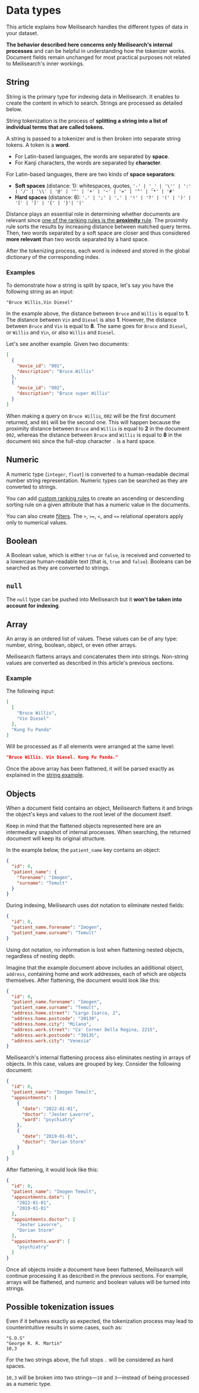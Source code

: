 # Data types

This article explains how Meilisearch handles the different types of data in your dataset.

**The behavior described here concerns only Meilisearch's internal processes** and can be helpful in understanding how the tokenizer works. Document fields remain unchanged for most practical purposes not related to Meilisearch's inner workings.

## String

String is the primary type for indexing data in Meilisearch. It enables to create the content in which to search. Strings are processed as detailed below.

String tokenization is the process of **splitting a string into a list of individual terms that are called tokens.**

A string is passed to a tokenizer and is then broken into separate string tokens. A token is a **word**.

- For Latin-based languages, the words are separated by **space**.
- For Kanji characters, the words are separated by **character**.

For Latin-based languages, there are two kinds of **space separators**:

- **Soft spaces** (distance: 1): whitespaces, quotes, `'-' | '_' | '\'' | ':' | '/' | '\\' | '@' | '"' | '+' | '~' | '=' | '^' | '*' | '#'`
- **Hard spaces** (distance: 8): `'.' | ';' | ',' | '!' | '?' | '(' | ')' | '[' | ']' | '{' | '}'| '|'`

Distance plays an essential role in determining whether documents are relevant since [one of the ranking rules is the **proximity** rule](/learn/core_concepts/relevancy.md). The proximity rule sorts the results by increasing distance between matched query terms. Then, two words separated by a soft space are closer and thus considered **more relevant** than two words separated by a hard space.

After the tokenizing process, each word is indexed and stored in the global dictionary of the corresponding index.

### Examples

To demonstrate how a string is split by space, let's say you have the following string as an input:

```
"Bruce Willis,Vin Diesel"
```

In the example above, the distance between `Bruce` and `Willis` is equal to **1**. The distance between `Vin` and `Diesel` is also **1**. However, the distance between `Bruce` and `Vin` is equal to **8**. The same goes for `Bruce` and `Diesel`, or `Willis` and `Vin`, or also `Willis` and `Diesel`.

Let's see another example. Given two documents:

```json
[
  {
    "movie_id": "001",
    "description": "Bruce.Willis"
  },
  {
    "movie_id": "002",
    "description": "Bruce super Willis"
  }
]
```

When making a query on `Bruce Willis`, `002` will be the first document returned, and `001` will be the second one. This will happen because the proximity distance between `Bruce` and `Willis` is equal to **2** in the document `002`, whereas the distance between `Bruce` and `Willis` is equal to **8** in the document `001` since the full-stop character `.` is a hard space.

## Numeric

A numeric type (`integer`, `float`) is converted to a human-readable decimal number string representation. Numeric types can be searched as they are converted to strings.

You can add [custom ranking rules](/learn/core_concepts/relevancy.md#custom-rules) to create an ascending or descending sorting rule on a given attribute that has a numeric value in the documents.

You can also create [filters](/learn/advanced/filtering_and_faceted_search.md). The `>`, `>=`, `<`, and `<=` relational operators apply only to numerical values.

## Boolean

A Boolean value, which is either `true` or `false`, is received and converted to a lowercase human-readable text (that is, `true` and `false`). Booleans can be searched as they are converted to strings.

## `null`

The `null` type can be pushed into Meilisearch but it **won't be taken into account for indexing**.

## Array

An array is an ordered list of values. These values can be of any type: number, string, boolean, object, or even other arrays.

Meilisearch flattens arrays and concatenates them into strings. Non-string values are converted as described in this article's previous sections.

### Example

The following input:

```json
[
  [
    "Bruce Willis",
    "Vin Diesel"
  ],
  "Kung Fu Panda"
]
```

Will be processed as if all elements were arranged at the same level:

```json
"Bruce Willis. Vin Diesel. Kung Fu Panda."
```

Once the above array has been flattened, it will be parsed exactly as explained in the [string example](/learn/advanced/datatypes.md#examples).

## Objects

When a document field contains an object, Meilisearch flattens it and brings the object's keys and values to the root level of the document itself.

Keep in mind that the flattened objects represented here are an intermediary snapshot of internal processes. When searching, the returned document will keep its original structure.

In the example below, the `patient_name` key contains an object:

```json
{
  "id": 0,
  "patient_name": {
    "forename": "Imogen",
    "surname": "Temult"
  }
}
```

During indexing, Meilisearch uses dot notation to eliminate nested fields:

```json
{
  "id": 0,
  "patient_name.forename": "Imogen",
  "patient_name.surname": "Temult"
}
```

Using dot notation, no information is lost when flattening nested objects, regardless of nesting depth.

Imagine that the example document above includes an additional object, `address`, containing home and work addresses, each of which are objects themselves. After flattening, the document would look like this:

```json
{
  "id": 0,
  "patient_name.forename": "Imogen",
  "patient_name.surname": "Temult",
  "address.home.street": "Largo Isarco, 2",
  "address.home.postcode": "20139",
  "address.home.city": "Milano",
  "address.work.street": "Ca' Corner Della Regina, 2215",
  "address.work.postcode": "30135",
  "address.work.city": "Venezia"
}
```

Meilisearch's internal flattening process also eliminates nesting in arrays of objects. In this case, values are grouped by key. Consider the following document:

```json
{
  "id": 0,
  "patient_name": "Imogen Temult",
  "appointments": [
    {
      "date": "2022-01-01",
      "doctor": "Jester Lavorre",
      "ward": "psychiatry"
    },
    {
      "date": "2019-01-01",
      "doctor": "Dorian Storm"
    }
  ]
}
```

After flattening, it would look like this:

```json
{
  "id": 0,
  "patient_name": "Imogen Temult",
  "appointments.date": [
    "2022-01-01",
    "2019-01-01"
  ],
  "appointments.doctor": [
    "Jester Lavorre",
    "Dorian Storm"
  ],
  "appointments.ward": [
    "psychiatry"
  ]
}
```

Once all objects inside a document have been flattened, Meilisearch will continue processing it as described in the previous sections. For example, arrays will be flattened, and numeric and boolean values will be turned into strings.

## Possible tokenization issues

Even if it behaves exactly as expected, the tokenization process may lead to counterintuitive results in some cases, such as:

```
"S.O.S"
"George R. R. Martin"
10,3
```

For the two strings above, the full stops `.` will be considered as hard spaces.

`10,3` will be broken into two strings—`10` and `3`—instead of being processed as a numeric type.
